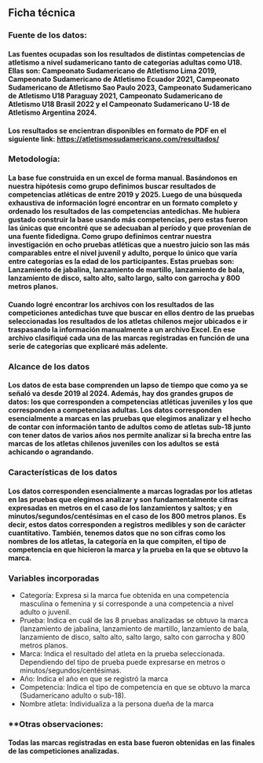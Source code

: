 ## **Ficha técnica**
### **Fuente de los datos:**
#### Las fuentes ocupadas son los resultados de distintas competencias de atletismo a nivel sudamericano tanto de categorías adultas como U18. Ellas son: Campeonato Sudamericano de Atletismo Lima 2019, Campeonato Sudamericano de Atletismo Ecuador 2021, Campeonato Sudamericano de Atletismo Sao Paulo 2023, Campeonato Sudamericano de Atletismo U18 Paraguay 2021, Campeonato Sudamericano de Atletismo U18 Brasil 2022 y el Campeonato Sudamericano U-18 de Atletismo Argentina 2024.
#### Los resultados se encientran disponibles en formato de PDF en el siguiente link: https://atletismosudamericano.com/resultados/
### **Metodología**: 
#### La base fue construida en un excel de forma manual. Basándonos en nuestra hipótesis como grupo definimos buscar resultados de competencias atléticas de entre 2019 y 2025. Luego de una búsqueda exhaustiva de información logré encontrar en un formato completo y ordenado los resultados de las competencias antedichas. Me hubiera gustado construir la base usando más competencias, pero estas fueron las únicas que encontré que se adecuaban al período y que provenían de una fuente fidedigna. Como grupo definimos centrar nuestra investigación en ocho pruebas atléticas que a nuestro juicio son las más comparables entre el nivel juvenil y adulto, porque lo único que varía entre categorías es la edad de los participantes. Estas pruebas son: Lanzamiento de jabalina, lanzamiento de martillo, lanzamiento de bala, lanzamiento de disco, salto alto, salto largo, salto con garrocha y 800 metros planos. 
#### Cuando logré encontrar los archivos con los resultados de las competiciones antedichas tuve que buscar en ellos dentro de las pruebas seleccionadas los resultados de los atletas chilenos mejor ubicados e ir traspasando la información manualmente a un archivo Excel. En ese archivo clasifiqué cada una de las marcas registradas en función de una serie de categorías que explicaré más adelente.
### **Alcance de los datos**
#### Los datos de esta base comprenden un lapso de tiempo que como ya se señaló va desde 2019 al 2024. Además, hay dos grandes grupos de datos: los que corresponden a competencias atléticas juveniles y los que corresponden a competencias adultas. Los datos corresponden esencialmente a marcas en las pruebas que elegimos analizar y el hecho de contar con información tanto de adultos como de atletas sub-18 junto con tener datos de varios años nos permite analizar si la brecha entre las marcas de los atletas chilenos juveniles con los adultos se está achicando o agrandando.
### **Características de los datos**
#### Los datos corresponden esencialmente a marcas logradas por los atletas en las pruebas que elegimos analizar y son fundamentalmente cifras expresadas en metros en el caso de los lanzamientos y saltos; y en minutos/segundos/centésimas en el caso de los 800 metros planos. Es decir, estos datos corresponden a registros medibles y son de carácter cuantitativo. También, tenemos datos que no son cifras como los nombres de los atletas, la categoría en la que compiten, el tipo de competencia en que hicieron la marca y la prueba en la que se obtuvo la marca.
### **Variables incorporadas**
-	Categoría: Expresa si la marca fue obtenida en una competencia masculina o femenina y si corresponde a una competencia a nivel adulto o juvenil.
-	Prueba: Indica en cuál de las 8 pruebas analizadas se obtuvo la marca (lanzamiento de jabalina, lanzamiento de martillo, lanzamiento de bala, lanzamiento de disco, salto alto, salto largo, salto con garrocha y 800 metros planos.
-	Marca: Indica el resultado del atleta en la prueba seleccionada. Dependiendo del tipo de prueba puede expresarse en metros o minutos/segundos/centésimas.
-	Año: Indica el año en que se registró la marca
-	Competencia: Indica el tipo de competencia en que se obtuvo la marca (Sudamericano adulto o sub-18).
-	Nombre atleta: Individualiza a la persona dueña de la marca
### **Otras observaciones: 
#### Todas las marcas registradas en esta base fueron obtenidas en las finales de las competiciones analizadas.


